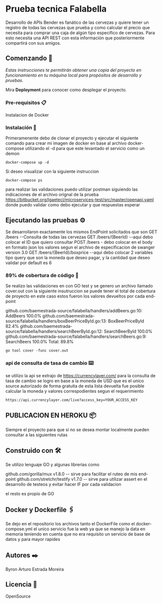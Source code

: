 # Prueba tecnica Falabella
Desarrollo de APIs 
Bender es fanático de las cervezas y quiere tener un registro de todas las cervezas que prueba y como calcular el precio que necesita para comprar una caja de algún tipo especifico de cervezas. Para esto necesita una API REST con esta información que posteriormente compartirá con sus amigos.

## Comenzando 🚀

_Estas instrucciones te permitirán obtener una copia del proyecto en funcionamiento en tu máquina local para propósitos de desarrollo y pruebas._

Mira **Deployment** para conocer como desplegar el proyecto.


### Pre-requisitos 📋

Instalacion de Docker

### Instalación 🔧

Primeramenente debo de clonar el proyecto y ejecutar el siguiente comando para crear mi imagen de docker en base al archivo docker-compose utilizando el -d para que este levantado el servicio como un demon
```
docker-compose up -d
```

Si deseo visualizar con la siguiente instruccion

```
docker-compose ps
```

para realizar las validaciones puedo utilizar postman siguiendo las indicaciones de el archivo orignal de la prueba
https://bitbucket.org/lgaetecl/microservices-test/src/master/openapi.yaml  donde puedo validar como debo ejecutar y que respuestas esperar


## Ejecutando las pruebas ⚙️

Se desarrollaron exactamente los mismos EndPoint solicitados que son
GET /beers --Consulta de todas las cervezas
GET /beers/{BeerId} --aqui debo colocar el ID que quiero consultar
POST /beers - debo colocar en el body en formato json los valores segun el archivo de especificacion de swanger version 3.0 
GET /beers/{BeerId}/boxprice --aqui debo colocar 2 variables tipo query que son la moneda que deseo pagar, y la cantidad que deseo validar por default es 6


### 89% de cobertura de código 🔩

Se realizo las validaciones en con GO test y se genero un archivo llamado cover.out  con la siguiente insutruccion 
se puede tener el total de cobertura de proyecto en este caso estos fueron los valores devueltos por cada end-point

github.com/baemestrada-source/falabella/handlers/addBeers.go:10:                AddBeers                100.0%
github.com/baemestrada-source/falabella/handlers/boxBeerPriceById.go:13:        BoxBeerPriceById        82.4% 
github.com/baemestrada-source/falabella/handlers/searchBeerById.go:12:          SearchBeerById          100.0%
github.com/baemestrada-source/falabella/handlers/searchBeers.go:9:              SearchBeers             100.0%
Total:                                                                                                  89.8% 

```
go tool cover -func cover.out
```

### api de consulta de tasa de cambio ⌨️

se utilizo la api se extrajo de https://currencylayer.com/ para la consulta de tasa de cambio
se logro en base a la moneda de USD que es el unico source autorizado de forma gratuita de esta lista devuelta fue posible calcular la moneda y valores correspodientes segun el requerimiento



```
https://api.currencylayer.com/live?access_key=YOUR_ACCESS_KEY
```

## PUBLICACION EN HEROKU  📦

Siempre el proyecto para que si no se desea montar localmente pueden consultar a las siguientes rutas

## Construido con 🛠️

Se utilizo lenguaje GO y algunas librerias como 

github.com/gorilla/mux v1.8.0  -- sirve para facilitar el ruteo de mis end-point
github.com/stretchr/testify v1.7.0 -- sirve para utilizar assert en el desarrollo de testeos y evitar hacer IF por cada validacion

el resto es propio de GO


## Docker y Dockerfile 🖇️

Se dejo en el repositorio los archivos tanto el DockerFile como el docker-compose.yml el unico servicio fue la web
ya que se manejo la data en memoria teniendo en cuenta que no era requisito un servicio de base de datos y para mayor rapides

## Autores ✒️

Byron Arturo Estrada Moreira

## Licencia 📄
OpenSource